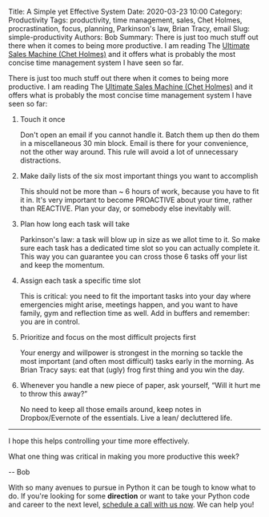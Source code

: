 Title: A Simple yet Effective System
Date: 2020-03-23 10:00
Category: Productivity
Tags: productivity, time management, sales, Chet Holmes, procrastination, focus, planning, Parkinson's law, Brian Tracy, email
Slug: simple-productivity
Authors: Bob
Summary: There is just too much stuff out there when it comes to being more productive. I am reading The [Ultimate Sales Machine (Chet Holmes)](https://www.amazon.com/Ultimate-Sales-Machine-Turbocharge-Relentless-ebook/dp/B000SMQGLC) and it offers what is probably the most concise time management system I have seen so far.

There is just too much stuff out there when it comes to being more productive. I am reading The [Ultimate Sales Machine (Chet Holmes)](https://www.amazon.com/Ultimate-Sales-Machine-Turbocharge-Relentless-ebook/dp/B000SMQGLC) and it offers what is probably the most concise time management system I have seen so far:

1. Touch it once

	Don't open an email if you cannot handle it. Batch them up then do them in a miscellaneous 30 min block. Email is there for your convenience, not the other way around. This rule will avoid a lot of unnecessary distractions.

2. Make daily lists of the six most important things you want to accomplish

	This should not be more than ~ 6 hours of work, because you have to fit it in. It's very important to become PROACTIVE about your time, rather than REACTIVE. Plan your day, or somebody else inevitably will.

3. Plan how long each task will take

	Parkinson's law: a task will blow up in size as we allot time to it. So make sure each task has a dedicated time slot so you can actually complete it. This way you can guarantee you can cross those 6 tasks off your list and keep the momentum.

4. Assign each task a specific time slot

	This is critical: you need to fit the important tasks into your day where emergencies might arise, meetings happen, and you want to have family, gym and reflection time as well. Add in buffers and remember: you are in control.

5. Prioritize and focus on the most difficult projects first

	Your energy and willpower is strongest in the morning so tackle the most important (and often most difficult) tasks early in the morning. As Brian Tracy says: eat that (ugly) frog first thing and you win the day.

6. Whenever you handle a new piece of paper, ask yourself, “Will it hurt me to throw this away?”

	No need to keep all those emails around, keep notes in Dropbox/Evernote of the essentials. Live a lean/ decluttered life.

---

I hope this helps controlling your time more effectively.

What one thing was critical in making you more productive this week?

-- Bob

<div class="ctaBox">
<p>With so many avenues to pursue in Python it can be tough to know what to do. If you're looking for some <strong>direction</strong> or want to take your Python code and career to the next level, <a href="https://pybit.es/pages/apply.html" target="_blank">schedule a call with us now</a>. We can help you!</p>
</div>
